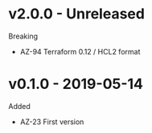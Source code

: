 # v2.0.0 - Unreleased

Breaking
  * AZ-94 Terraform 0.12 / HCL2 format

# v0.1.0 - 2019-05-14

Added
  * AZ-23 First version
